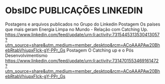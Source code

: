 # ObsIDC PUBLICAÇÕES LINKEDIN
Postagens e arquivos publicados no Grupo do Linkedin
Postagem Os países que mais geram Energia Limpa no Mundo - Relação com Catching Up.
https://www.linkedin.com/feed/update/urn:li:activity:7315445313530413057?utm_source=share&utm_medium=member_desktop&rcm=ACoAAAPAw20BhebRtabVhiupxFIck-gY-PPr_Gs
    Postagem O Catching up e o Pós Desenvolvimentismo
https://www.linkedin.com/feed/update/urn:li:activity:7314701553469161472?utm_source=share&utm_medium=member_desktop&rcm=ACoAAAPAw20BhebRtabVhiupxFIck-gY-PPr_Gs
